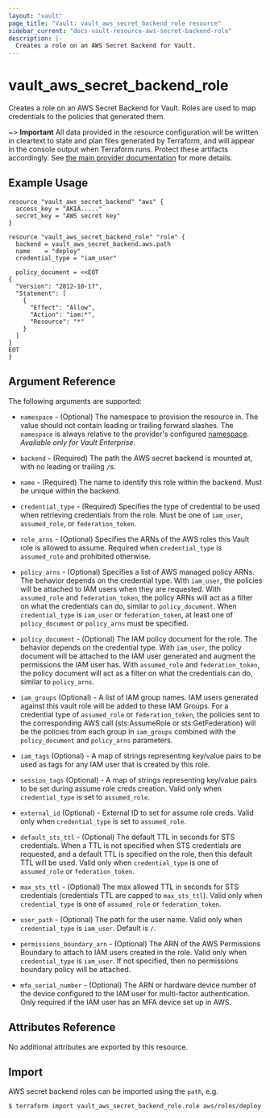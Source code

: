 ```yaml
---
layout: "vault"
page_title: "Vault: vault_aws_secret_backend_role resource"
sidebar_current: "docs-vault-resource-aws-secret-backend-role"
description: |-
  Creates a role on an AWS Secret Backend for Vault.
---
```


# vault\_aws\_secret\_backend\_role

Creates a role on an AWS Secret Backend for Vault. Roles are
used to map credentials to the policies that generated them.

~> **Important** All data provided in the resource configuration will be
written in cleartext to state and plan files generated by Terraform, and
will appear in the console output when Terraform runs. Protect these
artifacts accordingly. See
[the main provider documentation](../index.html)
for more details.

## Example Usage

```hcl
resource "vault_aws_secret_backend" "aws" {
  access_key = "AKIA....."
  secret_key = "AWS secret key"
}

resource "vault_aws_secret_backend_role" "role" {
  backend = vault_aws_secret_backend.aws.path
  name    = "deploy"
  credential_type = "iam_user"

  policy_document = <<EOT
{
  "Version": "2012-10-17",
  "Statement": [
    {
      "Effect": "Allow",
      "Action": "iam:*",
      "Resource": "*"
    }
  ]
}
EOT
}
```

## Argument Reference

The following arguments are supported:

* `namespace` - (Optional) The namespace to provision the resource in.
  The value should not contain leading or trailing forward slashes.
  The `namespace` is always relative to the provider's configured [namespace](/docs/providers/vault/index.html#namespace).
   *Available only for Vault Enterprise*.

* `backend` - (Required) The path the AWS secret backend is mounted at,
  with no leading or trailing `/`s.

* `name` - (Required) The name to identify this role within the backend.
  Must be unique within the backend.

* `credential_type` - (Required) Specifies the type of credential to be used when
  retrieving credentials from the role. Must be one of `iam_user`, `assumed_role`, or
  `federation_token`.

* `role_arns` - (Optional) Specifies the ARNs of the AWS roles this Vault role
  is allowed to assume. Required when `credential_type` is `assumed_role` and
  prohibited otherwise.

* `policy_arns` - (Optional) Specifies a list of AWS managed policy ARNs. The
  behavior depends on the credential type. With `iam_user`, the policies will be
  attached to IAM users when they are requested. With `assumed_role` and
  `federation_token`, the policy ARNs will act as a filter on what the credentials
  can do, similar to `policy_document`. When `credential_type` is `iam_user` or
  `federation_token`, at least one of `policy_document` or `policy_arns` must
  be specified.

* `policy_document` - (Optional) The IAM policy document for the role. The
  behavior depends on the credential type. With `iam_user`, the policy document
  will be attached to the IAM user generated and augment the permissions the IAM
  user has. With `assumed_role` and `federation_token`, the policy document will
  act as a filter on what the credentials can do, similar to `policy_arns`.

* `iam_groups` (Optional) - A list of IAM group names. IAM users generated
  against this vault role will be added to these IAM Groups. For a credential
  type of `assumed_role` or `federation_token`, the policies sent to the
  corresponding AWS call (sts:AssumeRole or sts:GetFederation) will be the
  policies from each group in `iam_groups` combined with the `policy_document`
  and `policy_arns` parameters.

* `iam_tags` (Optional) - A map of strings representing key/value pairs
  to be used as tags for any IAM user that is created by this role.

* `session_tags` (Optional) - A map of strings representing key/value pairs to be set
  during assume role creds creation. Valid only when `credential_type` is set to 
  `assumed_role`.

* `external_id` (Optional) - External ID to set for assume role creds. 
  Valid only when `credential_type` is set to `assumed_role`.

* `default_sts_ttl` - (Optional) The default TTL in seconds for STS credentials.
  When a TTL is not specified when STS credentials are requested,
  and a default TTL is specified on the role,
  then this default TTL will be used. Valid only when `credential_type` is one of
  `assumed_role` or `federation_token`.

* `max_sts_ttl` - (Optional) The max allowed TTL in seconds for STS credentials
  (credentials TTL are capped to `max_sts_ttl`). Valid only when `credential_type` is
  one of `assumed_role` or `federation_token`.

* `user_path` - (Optional) The path for the user name. Valid only when 
`credential_type` is `iam_user`. Default is `/`.

* `permissions_boundary_arn` - (Optional) The ARN of the AWS Permissions 
Boundary to attach to IAM users created in the role. Valid only when 
`credential_type` is `iam_user`. If not specified, then no permissions boundary 
policy will be attached.

* `mfa_serial_number` - (Optional) The ARN or hardware device number of the device configured to the IAM user for multi-factor authentication. Only required if the IAM user has an MFA device set up in AWS.

## Attributes Reference

No additional attributes are exported by this resource.

## Import

AWS secret backend roles can be imported using the `path`, e.g.

```
$ terraform import vault_aws_secret_backend_role.role aws/roles/deploy
```
